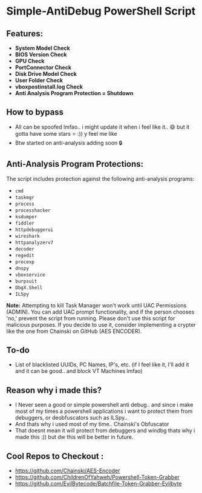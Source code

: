 # Simple-AntiDebug PowerShell Script


## Features:
- **System Model Check**
- **BIOS Version Check**
- **GPU Check**
- **PortConnector Check**
- **Disk Drive Model Check**
- **User Folder Check**
- **vboxpostinstall.log Check**
- **Anti Analysis Program Protection = Shutdown**


## How to bypass
- All can be spoofed lmfao.. i might update it when i feel like it.. 😄 but it gotta have some stars ⭐ :)) y feel me like 
- Btw started on anti-analysis adding soon 🔒

## Anti-Analysis Program Protections:
The script includes protection against the following anti-analysis programs:
- `cmd`
- `taskmgr`
- `process`
- `processhacker`
- `ksdumper`
- `fiddler`
- `httpdebuggerui`
- `wireshark`
- `httpanalyzerv7`
- `decoder`
- `regedit`
- `procexp`
- `dnspy`
- `vboxservice`
- `burpsuit`
- `DbgX.Shell`
- `ILSpy`

**Note:** Attempting to kill Task Manager won't work until UAC Permissions (ADMIN). You can add UAC prompt functionality, and if the person chooses 'no,' prevent the script from running. Please don't use this script for malicious purposes. If you decide to use it, consider implementing a crypter like the one from Chainski on GitHub (AES ENCODER).

## To-do
- List of blacklisted UUIDs, PC Names, IP's, etc. (if I feel like it, I'll add it and it can be good.. and block VT Machines lmfao)


## Reason why i made this?
- I Never seen a good or simple powershell anti debug.. and since i make most of my times a powershell applications i want to protect them from debuggers, or deobfuscators such as ILSpy..
- And thats why i used most of my time.. Chainski's Obfuscator
- That doesnt mean it will protect from debuggers and windbg thats why i made this :)) but dw this will be better in future.

## Cool Repos to Checkout : 
- https://github.com/Chainski/AES-Encoder
- https://github.com/ChildrenOfYahweh/Powershell-Token-Grabber
- https://github.com/EvilBytecode/Batchfile-Token-Grabber-Evilbyte
